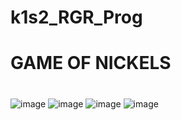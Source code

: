 # k1s2_RGR_Prog
# GAME OF NICKELS
#
![image](https://github.com/Dan-live/k1s2_RGR_Prog/assets/109356212/af5f5baa-a2b0-4b62-832a-b920c264bf4b)
![image](https://github.com/Dan-live/k1s2_RGR_Prog/assets/109356212/263b910b-a93c-424c-aeea-6f6663453952)
![image](https://github.com/Dan-live/k1s2_RGR_Prog/assets/109356212/c0bc0d1c-d4d4-4ff5-83c2-cd148f0dcdfd)
![image](https://github.com/Dan-live/k1s2_RGR_Prog/assets/109356212/e3cd3560-ebfd-4a94-9868-07215b2ac89e)
